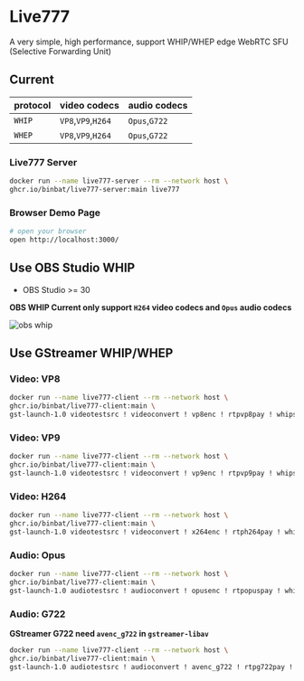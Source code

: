 # Live777

A very simple, high performance, support WHIP/WHEP edge WebRTC SFU (Selective Forwarding Unit)

## Current

|protocol|video codecs|audio codecs|
|--------|------------|------------|
|`WHIP`|`VP8`,`VP9`,`H264`|`Opus`,`G722`|
|`WHEP`|`VP8`,`VP9`,`H264`|`Opus`,`G722`|

### Live777 Server

```bash
docker run --name live777-server --rm --network host \
ghcr.io/binbat/live777-server:main live777
```

### Browser Demo Page

```bash
# open your browser
open http://localhost:3000/
```

## Use OBS Studio WHIP

- OBS Studio >= 30

**OBS WHIP Current only support `H264` video codecs and `Opus` audio codecs**

![obs whip](./obs-whip.avif)

## Use GStreamer WHIP/WHEP

### Video: VP8

```bash
docker run --name live777-client --rm --network host \
ghcr.io/binbat/live777-client:main \
gst-launch-1.0 videotestsrc ! videoconvert ! vp8enc ! rtpvp8pay ! whipsink whip-endpoint="http://localhost:3000/whip/endpoint/777"
```

### Video: VP9

``` bash
docker run --name live777-client --rm --network host \
ghcr.io/binbat/live777-client:main \
gst-launch-1.0 videotestsrc ! videoconvert ! vp9enc ! rtpvp9pay ! whipsink whip-endpoint="http://localhost:3000/whip/endpoint/777"
```

### Video: H264

```bash
docker run --name live777-client --rm --network host \
ghcr.io/binbat/live777-client:main \
gst-launch-1.0 videotestsrc ! videoconvert ! x264enc ! rtph264pay ! whipsink whip-endpoint="http://localhost:3000/whip/endpoint/777"
```

### Audio: Opus

```bash
docker run --name live777-client --rm --network host \
ghcr.io/binbat/live777-client:main \
gst-launch-1.0 audiotestsrc ! audioconvert ! opusenc ! rtpopuspay ! whipsink whip-endpoint="http://localhost:3000/whip/endpoint/777"
```

### Audio: G722

**GStreamer G722 need `avenc_g722` in `gstreamer-libav`**

```bash
docker run --name live777-client --rm --network host \
ghcr.io/binbat/live777-client:main \
gst-launch-1.0 audiotestsrc ! audioconvert ! avenc_g722 ! rtpg722pay ! whipsink whip-endpoint="http://localhost:3000/whip/endpoint/777
```


